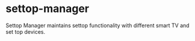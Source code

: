 # settop-manager
Settop Manager maintains settop functionality with different smart TV and set top devices.
